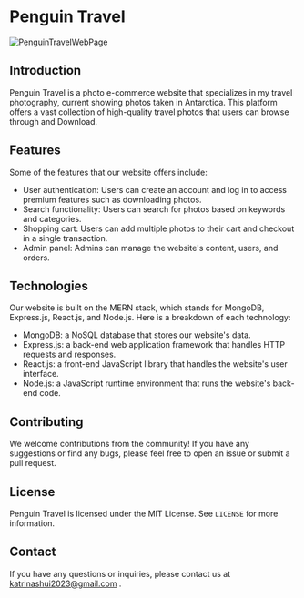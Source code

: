 # Penguin Travel
![PenguinTravelWebPage](screenshot/coverImg.png)
## Introduction

Penguin Travel is a photo e-commerce website that specializes in my travel photography, current showing photos taken in Antarctica. This platform offers a vast collection of high-quality travel photos that users can browse through and Download. 

## Features

Some of the features that our website offers include:

- User authentication: Users can create an account and log in to access premium features such as downloading photos.
- Search functionality: Users can search for photos based on keywords and categories.
- Shopping cart: Users can add multiple photos to their cart and checkout in a single transaction.
- Admin panel: Admins can manage the website's content, users, and orders.

## Technologies

Our website is built on the MERN stack, which stands for MongoDB, Express.js, React.js, and Node.js. Here is a breakdown of each technology:

- MongoDB: a NoSQL database that stores our website's data.
- Express.js: a back-end web application framework that handles HTTP requests and responses.
- React.js: a front-end JavaScript library that handles the website's user interface.
- Node.js: a JavaScript runtime environment that runs the website's back-end code.

## Contributing

We welcome contributions from the community! If you have any suggestions or find any bugs, please feel free to open an issue or submit a pull request.

## License

Penguin Travel is licensed under the MIT License. See `LICENSE` for more information.

## Contact

If you have any questions or inquiries, please contact us at katrinashui2023@gmail.com . 


